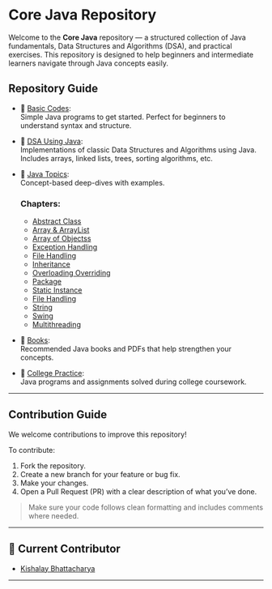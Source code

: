 # Core Java Repository

Welcome to the **Core Java** repository — a structured collection of Java fundamentals, Data Structures and Algorithms (DSA), and practical exercises. This repository is designed to help beginners and intermediate learners navigate through Java concepts easily.

## Repository Guide

- 📂 [Basic Codes](./Basic%20Codes):  
  Simple Java programs to get started. Perfect for beginners to understand syntax and structure.

- 📂 [DSA Using Java](./DSA%20Using%20Java):  
  Implementations of classic Data Structures and Algorithms using Java. Includes arrays, linked lists, trees, sorting algorithms, etc.

- 📂 [Java Topics](./Java-Topics):  
  Concept-based deep-dives with examples.

  ### Chapters:
  - [Abstract Class](./Java-Topics/Abstract%20and%20Interface)
  - [Array & ArrayList](./Java-Topics/Array%20Arraylist)
  - [Array of Objectss](./Java-Topics/ArrayOfObjects)
  - [Exception Handling](./Java-Topics/Exception%20Handling)
  - [File Handling](./Java-Topics/File%20Handling)
  - [Inheritance](./Java-Topics/Inheritance)
  - [Overloading Overriding](./Java-Topics/OverLoading%20&%20OverRiding)
  - [Package](./Java-Topics/PACKAGE)
  - [Static Instance](./Java-Topics/Static-Instance)
  - [File Handling](./Java-Topics/File%20Handling)
  - [String](./Java-Topics/String)
  - [Swing](./Java-Topics/Swing)
  - [Multithreading](./Java-Topics/Thread)

- 📂 [Books](./books):  
  Recommended Java books and PDFs that help strengthen your concepts.

- 📂 [College Practice](./clg):  
  Java programs and assignments solved during college coursework.

---

## Contribution Guide

We welcome contributions to improve this repository!

To contribute:

1. Fork the repository.
2. Create a new branch for your feature or bug fix.
3. Make your changes.
4. Open a Pull Request (PR) with a clear description of what you’ve done.

> Make sure your code follows clean formatting and includes comments where needed.

---

## 👤 Current Contributor

- [Kishalay Bhattacharya](https://github.com/kishalayb18)

---
